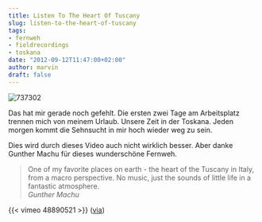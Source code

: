 ```yaml
---
title: Listen To The Heart Of Tuscany
slug: listen-to-the-heart-of-tuscany
tags:
- fernweh
- fieldrecordings
- toskana
date: "2012-09-12T11:47:00+02:00"
author: marvin
draft: false
---
```

![737302](/images/737302.jpg)

Das hat mir gerade noch gefehlt. Die ersten zwei Tage am Arbeitsplatz
trennen mich von meinem Urlaub. Unsere Zeit in der Toskana. Jeden morgen
kommt die Sehnsucht in mir hoch wieder weg zu sein.

Dies wird durch dieses Video auch nicht wirklich besser. Aber danke
Gunther Machu für dieses wunderschöne
Fernweh.

> One of my favorite places on earth - the heart of the Tuscany in
> Italy, from a macro perspective. No music, just the sounds of little
> life in a fantastic atmosphere.  
>  <cite>Gunther Machu</cite>

{{< vimeo 48890521   >}}
([via](http://www.kraftfuttermischwerk.de/blogg/?p=41092))